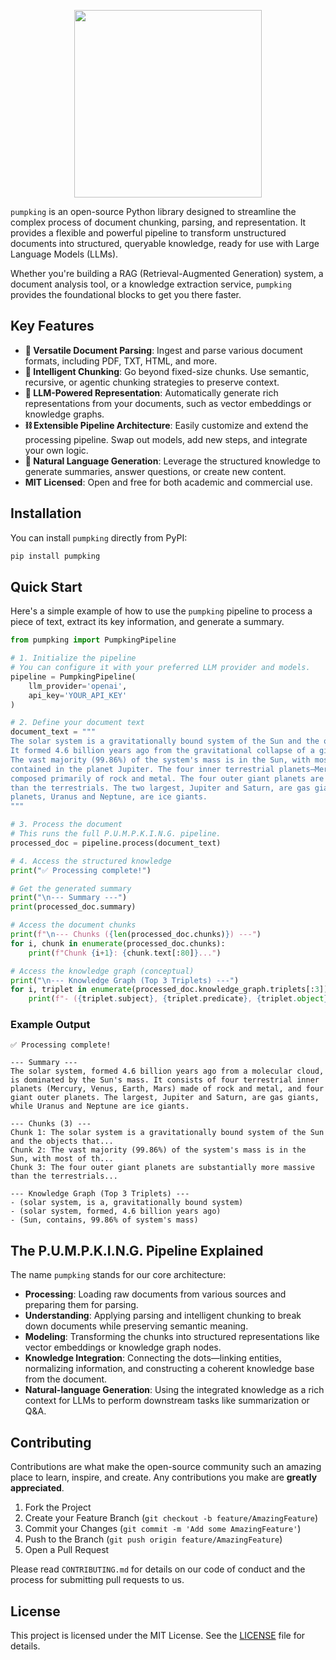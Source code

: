 <p align="center">
<img src="https://github.com/user-attachments/assets/2fd50356-7329-4415-9331-2287e061dad9" width="300"/>
</p>

`pumpking` is an open-source Python library designed to streamline the complex process of document chunking, parsing, and representation. It provides a flexible and powerful pipeline to transform unstructured documents into structured, queryable knowledge, ready for use with Large Language Models (LLMs).

Whether you're building a RAG (Retrieval-Augmented Generation) system, a document analysis tool, or a knowledge extraction service, `pumpking` provides the foundational blocks to get you there faster.

## Key Features

  * **📄 Versatile Document Parsing**: Ingest and parse various document formats, including PDF, TXT, HTML, and more.
  * **🧩 Intelligent Chunking**: Go beyond fixed-size chunks. Use semantic, recursive, or agentic chunking strategies to preserve context.
  * **🧠 LLM-Powered Representation**: Automatically generate rich representations from your documents, such as vector embeddings or knowledge graphs.
  * **⛓️ Extensible Pipeline Architecture**: Easily customize and extend the processing pipeline. Swap out models, add new steps, and integrate your own logic.
  * **📝 Natural Language Generation**: Leverage the structured knowledge to generate summaries, answer questions, or create new content.
  * **MIT Licensed**: Open and free for both academic and commercial use.

## Installation

You can install `pumpking` directly from PyPI:

```bash
pip install pumpking
```

## Quick Start

Here's a simple example of how to use the `pumpking` pipeline to process a piece of text, extract its key information, and generate a summary.

```python
from pumpking import PumpkingPipeline

# 1. Initialize the pipeline
# You can configure it with your preferred LLM provider and models.
pipeline = PumpkingPipeline(
    llm_provider='openai',
    api_key='YOUR_API_KEY'
)

# 2. Define your document text
document_text = """
The solar system is a gravitationally bound system of the Sun and the objects that orbit it.
It formed 4.6 billion years ago from the gravitational collapse of a giant interstellar molecular cloud.
The vast majority (99.86%) of the system's mass is in the Sun, with most of the remaining mass
contained in the planet Jupiter. The four inner terrestrial planets—Mercury, Venus, Earth and Mars—are
composed primarily of rock and metal. The four outer giant planets are substantially more massive
than the terrestrials. The two largest, Jupiter and Saturn, are gas giants; the two outermost
planets, Uranus and Neptune, are ice giants.
"""

# 3. Process the document
# This runs the full P.U.M.P.K.I.N.G. pipeline.
processed_doc = pipeline.process(document_text)

# 4. Access the structured knowledge
print("✅ Processing complete!")

# Get the generated summary
print("\n--- Summary ---")
print(processed_doc.summary)

# Access the document chunks
print(f"\n--- Chunks ({len(processed_doc.chunks)}) ---")
for i, chunk in enumerate(processed_doc.chunks):
    print(f"Chunk {i+1}: {chunk.text[:80]}...")

# Access the knowledge graph (conceptual)
print("\n--- Knowledge Graph (Top 3 Triplets) ---")
for i, triplet in enumerate(processed_doc.knowledge_graph.triplets[:3]):
    print(f"- ({triplet.subject}, {triplet.predicate}, {triplet.object})")

```

### Example Output

```text
✅ Processing complete!

--- Summary ---
The solar system, formed 4.6 billion years ago from a molecular cloud, is dominated by the Sun's mass. It consists of four terrestrial inner planets (Mercury, Venus, Earth, Mars) made of rock and metal, and four giant outer planets. The largest, Jupiter and Saturn, are gas giants, while Uranus and Neptune are ice giants.

--- Chunks (3) ---
Chunk 1: The solar system is a gravitationally bound system of the Sun and the objects that...
Chunk 2: The vast majority (99.86%) of the system's mass is in the Sun, with most of th...
Chunk 3: The four outer giant planets are substantially more massive than the terrestrials...

--- Knowledge Graph (Top 3 Triplets) ---
- (solar system, is a, gravitationally bound system)
- (solar system, formed, 4.6 billion years ago)
- (Sun, contains, 99.86% of system's mass)
```

## The P.U.M.P.K.I.N.G. Pipeline Explained

The name `pumpking` stands for our core architecture:

  * **Processing**: Loading raw documents from various sources and preparing them for parsing.
  * **Understanding**: Applying parsing and intelligent chunking to break down documents while preserving semantic meaning.
  * **Modeling**: Transforming the chunks into structured representations like vector embeddings or knowledge graph nodes.
  * **Knowledge Integration**: Connecting the dots—linking entities, normalizing information, and constructing a coherent knowledge base from the document.
  * **Natural-language Generation**: Using the integrated knowledge as a rich context for LLMs to perform downstream tasks like summarization or Q\&A.

## Contributing

Contributions are what make the open-source community such an amazing place to learn, inspire, and create. Any contributions you make are **greatly appreciated**.

1.  Fork the Project
2.  Create your Feature Branch (`git checkout -b feature/AmazingFeature`)
3.  Commit your Changes (`git commit -m 'Add some AmazingFeature'`)
4.  Push to the Branch (`git push origin feature/AmazingFeature`)
5.  Open a Pull Request

Please read `CONTRIBUTING.md` for details on our code of conduct and the process for submitting pull requests to us.

## License

This project is licensed under the MIT License. See the [LICENSE](https://www.google.com/search?q=LICENSE) file for details.
